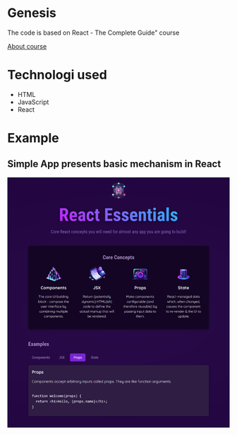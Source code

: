 # Genesis
The code is based on React - The Complete Guide" course

[About course](https://www.udemy.com/course/react-the-complete-guide-incl-redux/?couponCode=KEEPLEARNING)


# Technologi used
- HTML
- JavaScript
- React

# Example

## Simple App presents basic mechanism in React

![Simple App](./screenshots/react_essentials.png)
